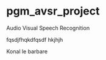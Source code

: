 pgm_avsr_project
================

Audio Visual Speech Recognition

fqsdjfhqkdfqsdf
hkjhjh

Konal le barbare
